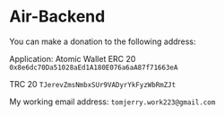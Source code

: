 # Air-Backend

You can make a donation to the following address:

Application: Atomic Wallet
ERC 20
`0x8e6dc70Da51028aEd1A180E076a6aA87f71663eA`

TRC 20
`TJerevZmsNmbxSUr9VADyrYkFyzWbRmZJt`

My working email address:
`tomjerry.work223@gmail.com`
